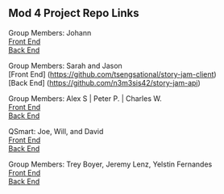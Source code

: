 ## Mod 4 Project Repo Links

Group Members: Johann  
[Front End](https://github.com/johannkerr/catsrightmeowtv)  
[Back End](https://github.com/johannkerr/catsrightmeowapi)  

Group Members: Sarah and Jason  
[Front End] (https://github.com/tsengsational/story-jam-client)  
[Back End] (https://github.com/n3m3sis42/story-jam-api)  

Group Members: Alex S | Peter P. | Charles W.  
[Front End](https://github.com/peterpapadim/instalytics-fe)   
[Back End](https://github.com/cwooley/Instalytics-Api)  

QSmart: Joe, Will, and David  
[Front End](https://github.com/davidtom/qsmart-react)  
[Back End](https://github.com/davidtom/qsmart-api)  

Group Members: Trey Boyer, Jeremy Lenz, Yelstin Fernandes  
[Front End](https://github.com/yfern328/booze-chooze)  
[Back End](https://github.com/jeremylenz/booze-chooze-api)
